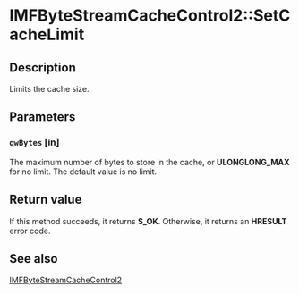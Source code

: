 # IMFByteStreamCacheControl2::SetCacheLimit

## Description

Limits the cache size.

## Parameters

### `qwBytes` [in]

The maximum number of bytes to store in the cache, or **ULONGLONG_MAX**  for no limit. The default value is no limit.

## Return value

If this method succeeds, it returns **S_OK**. Otherwise, it returns an **HRESULT** error code.

## See also

[IMFByteStreamCacheControl2](https://learn.microsoft.com/windows/desktop/api/mfidl/nn-mfidl-imfbytestreamcachecontrol2)